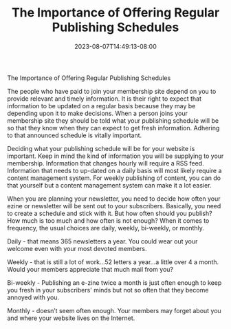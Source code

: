 ﻿---
title: "The Importance of Offering Regular Publishing Schedules"
date: 2023-08-07T14:49:13-08:00
description: "Membership Sites Tips for Web Success"
featured_image: "/images/Membership Sites.jpg"
tags: ["Membership Sites"]
---

The Importance of Offering Regular Publishing Schedules

The people who have paid to join your membership site depend on you to provide relevant and timely information. It is their right to expect that information to be updated on a regular basis because they may be depending upon it to make decisions. When a person joins your membership site they should be told what your publishing schedule will be so that they know when they can expect to get fresh information. Adhering to that announced schedule is vitally important. 

Deciding what your publishing schedule will be for your website is important. Keep in mind the kind of information you will be supplying to your membership. Information that changes hourly will require a RSS feed. Information that needs to up-dated on a daily basis will most likely require a content management system. For weekly publishing of content, you can do that yourself but a content management system can make it a lot easier. 

When you are planning your newsletter, you need to decide how often your ezine or newsletter will be sent out to your subscribers. Basically, you need to create a schedule and stick with it. But how often should you publish? How much is too much and how often is not enough? When it comes to frequency, the usual choices are daily, weekly, bi-weekly, or monthly. 

Daily - that means 365 newsletters a year. You could wear out your welcome even with your most devoted members.

Weekly - that is still a lot of work…52 letters a year…a little over 4 a month. Would your members appreciate that much mail from you?

Bi-weekly - Publishing an e-zine twice a month is just often enough to keep you fresh in your subscribers' minds but not so often that they become annoyed with you.

Monthly - doesn’t seem often enough. Your members may forget about you and where your website lives on the Internet. 


